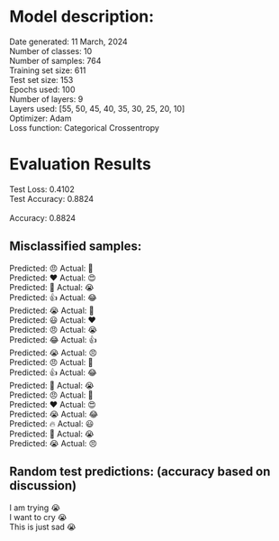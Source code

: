 # Model description:<br>
Date generated: 11 March, 2024<br>
Number of classes: 10<br>
Number of samples: 764<br>
Training set size: 611<br>
Test set size: 153<br>
Epochs used: 100<br>
Number of layers: 9<br>
Layers used: [55, 50, 45, 40, 35, 30, 25, 20, 10]<br>
Optimizer: Adam<br>
Loss function: Categorical Crossentropy<br>
# Evaluation Results<br>
Test Loss: 0.4102<br>
Test Accuracy: 0.8824<br><br>
Accuracy: 0.8824

## Misclassified samples:<br>
Predicted: 😠 Actual: 🤔<br>
Predicted: ❤️ Actual: 😍<br>
Predicted: 🤔 Actual: 😭<br>
Predicted: 👍 Actual: 😂<br>
Predicted: 😭 Actual: 🤔<br>
Predicted: 😃 Actual: ❤️<br>
Predicted: 😠 Actual: 😭<br>
Predicted: 😂 Actual: 👍<br>
Predicted: 😭 Actual: 😠<br>
Predicted: 😠 Actual: 🤔<br>
Predicted: 👍 Actual: 😂<br>
Predicted: 🤔 Actual: 😭<br>
Predicted: 😠 Actual: 🙏<br>
Predicted: ❤️ Actual: 😍<br>
Predicted: 😭 Actual: 😂<br>
Predicted: 🔥 Actual: 😃<br>
Predicted: 🤔 Actual: 😭<br>
Predicted: 😭 Actual: 😠<br>

## Random test predictions: (accuracy based on discussion)<br>
I am trying 😭<br>
I want to cry 😭<br>
This is just sad 😭<br>
